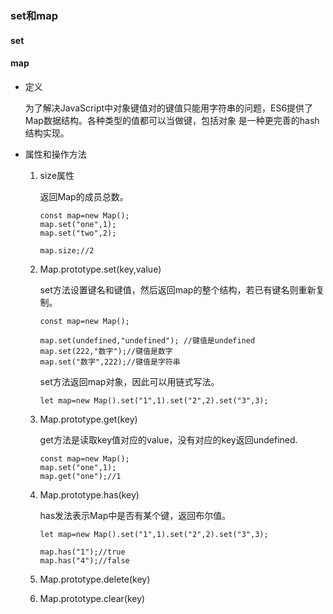 ### set和map

#### set

#### map 

  * 定义
    
    为了解决JavaScript中对象键值对的键值只能用字符串的问题，ES6提供了Map数据结构。各种类型的值都可以当做键，包括对象 是一种更完善的hash结构实现。
    
  * 属性和操作方法 
  
    1. size属性

       返回Map的成员总数。
       
       ``` 
       const map=new Map();
       map.set("one",1);
       map.set("two",2);
       
       map.size;//2
       ``` 
       
    2. Map.prototype.set(key,value) 
       
       set方法设置键名和键值，然后返回map的整个结构，若已有键名则重新复制。
       
       ``` 
       const map=new Map();
       
       map.set(undefined,"undefined"); //键值是undefined
       map.set(222,"数字");//键值是数字
       map.set("数字",222);//键值是字符串
       ```
       
       set方法返回map对象，因此可以用链式写法。
       
       ``` 
       let map=new Map().set("1",1).set("2",2).set("3",3);
       ```
    
    3. Map.prototype.get(key) 
    
       get方法是读取key值对应的value，没有对应的key返回undefined.
       
       ``` 
       const map=new Map();
       map.set("one",1);
       map.get("one");//1
       ```
       
    4. Map.prototype.has(key)
       
       has发法表示Map中是否有某个键，返回布尔值。
       
       ``` 
       let map=new Map().set("1",1).set("2",2).set("3",3);
       
       map.has("1");//true
       map.has("4");//false
       
       ```
       
    7. Map.prototype.delete(key) 
    8. Map.prototype.clear(key) 
     
  
    
    
